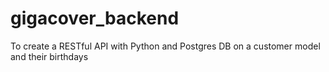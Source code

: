 # gigacover_backend
To create a RESTful API with Python and Postgres DB on a customer model and their birthdays
